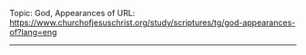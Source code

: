 Topic: God, Appearances of
URL: https://www.churchofjesuschrist.org/study/scriptures/tg/god-appearances-of?lang=eng

---

